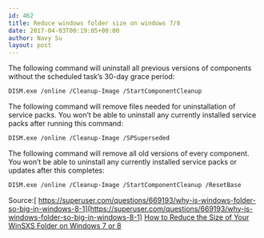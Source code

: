 ```yaml
---
id: 462
title: Reduce windows folder size on windows 7/8
date: 2017-04-03T00:19:05+00:00
author: Navy Su
layout: post
---
```

The following command will uninstall all previous versions of components without the scheduled task’s 30-day grace period:

~~~bash
DISM.exe /online /Cleanup-Image /StartComponentCleanup
~~~

The following command will remove files needed for uninstallation of service packs. You won’t be able to uninstall any currently installed service packs after running this command:

~~~bash
DISM.exe /online /Cleanup-Image /SPSuperseded
~~~

The following command will remove all old versions of every component. You won’t be able to uninstall any currently installed service packs or updates after this completes:

~~~bash
DISM.exe /online /Cleanup-Image /StartComponentCleanup /ResetBase
~~~

Source:[ https://superuser.com/questions/669193/why-is-windows-folder-so-big-in-windows-8-1](https://superuser.com/questions/669193/why-is-windows-folder-so-big-in-windows-8-1)
<a href="https://www.howtogeek.com/174705/how-to-reduce-the-size-of-your-winsxs-folder-on-windows-7-or-8/">How to Reduce the Size of Your WinSXS Folder on Windows 7 or 8</a>
